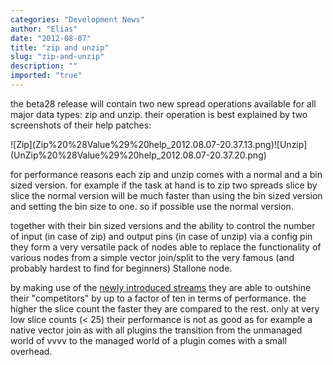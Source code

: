 ```yaml
---
categories: "Development News"
author: "Elias"
date: "2012-08-07"
title: "zip and unzip"
slug: "zip-and-unzip"
description: ""
imported: "true"
---
```



the beta28 release will contain two new spread operations available for all major data types: zip and unzip. their operation is best explained by two screenshots of their help patches:
<!--{SPLIT()}-->![Zip](Zip%20%28Value%29%20help_2012.08.07-20.37.13.png)<!--~~~-->![Unzip](UnZip%20%28Value%29%20help_2012.08.07-20.37.20.png)<!--{SPLIT}-->
<!--break-->
for performance reasons each zip and unzip comes with a normal and a bin sized version. for example if the task at hand is to zip two spreads slice by slice the normal version will be much faster than using the bin sized version and setting the bin size to one. so if possible use the normal version.

together with their bin sized versions and the ability to control the number of input (in case of zip) and output pins (in case of unzip) via a config pin they form a very versatile pack of nodes able to replace the functionality of various nodes from a simple vector join/split to the very famous (and probably hardest to find for beginners) Stallone node.

by making use of the [newly introduced streams](/blog/2012/ispread-vs-istream) they are able to outshine their "competitors" by up to a factor of ten in terms of performance. the higher the slice count the faster they are compared to the rest. only at very low slice counts (< 25) their performance is not as good as for example a native vector join as with all plugins the transition from the unmanaged world of vvvv to the managed world of a plugin comes with a small overhead.